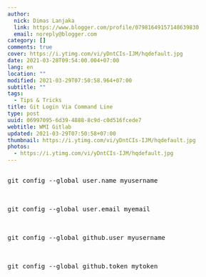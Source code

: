 ```yaml
---
author:
  nick: Dimas Lanjaka
  link: https://www.blogger.com/profile/07981649157148639830
  email: noreply@blogger.com
category: []
comments: true
cover: https://i.ytimg.com/vi/yDntCIs-IJM/hqdefault.jpg
date: 2021-03-28T09:54:00.004+07:00
lang: en
location: ""
modified: 2021-03-29T07:50:58.964+07:00
subtitle: ""
tags:
  - Tips & Tricks
title: Git Login Via Command Line
type: post
uuid: 06997095-6d39-4888-8c9d-c0d516fcede7
webtitle: WMI Gitlab
updated: 2021-03-29T07:50:58+07:00
thumbnail: https://i.ytimg.com/vi/yDntCIs-IJM/hqdefault.jpg
photos:
  - https://i.ytimg.com/vi/yDntCIs-IJM/hqdefault.jpg
---
```


<pre class="test"><br>git config --global user.name myusername
<br>
<br>git config --global user.email myemail
<br>
<br>git config --global github.user myusername
<br>
<br>git config --global github.token mytoken
<br></pre>

 <div class="separator" style="clear: both;"><a href="https://i.ytimg.com/vi/yDntCIs-IJM/hqdefault.jpg" style="display: block; padding: 1em 0; text-align: center; " rel="noopener noreferer nofollow"><img alt="" border="0" data-original-height="360" data-original-width="480" src="https://i.ytimg.com/vi/yDntCIs-IJM/hqdefault.jpg"></a></div>